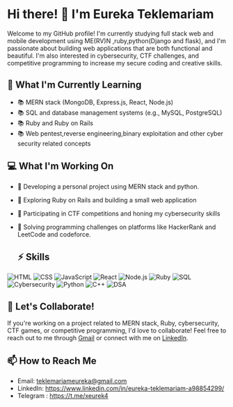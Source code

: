 
  
  
# Hi there! 👋 I'm Eureka Teklemariam

Welcome to my GitHub profile! I'm currently studying full stack web and mobile development using ME(RV)N ,ruby,python(Django and flask), and I'm passionate about building web applications that are both functional and beautiful. I'm also interested in cybersecurity, CTF challenges, and competitive programming to increase my secure coding and creative skills.

## 🌱 What I'm Currently Learning

- 📚 MERN stack (MongoDB, Express.js, React, Node.js)
- 📚 SQL and database management systems (e.g., MySQL, PostgreSQL)
- 📚 Ruby and Ruby on Rails
- 📚 Web pentest,reverse engineering,binary exploitation and other cyber security related concepts

## 💻 What I'm Working On

- 🚀 Developing a personal project using MERN stack and python.
- 🚀 Exploring Ruby on Rails and building a small web application
- 🚀 Participating in CTF competitions and honing my cybersecurity skills
- 🚀 Solving programming challenges on platforms like HackerRank and LeetCode and codeforce.

  ## ⚡ Skills

![HTML](https://img.shields.io/badge/HTML-Intermidate-yellow)
![CSS](https://img.shields.io/badge/CSS-Begineer-yellow)
![JavaScript](https://img.shields.io/badge/JavaScript-Begineer-yellow)
![React](https://img.shields.io/badge/React-Begineer-yellow)
![Node.js](https://img.shields.io/badge/Node.js-Begineer-yellow)
![Ruby](https://img.shields.io/badge/Ruby-Beginner-yellow)
![SQL](https://img.shields.io/badge/SQL-Begineer-yellow)
![Cybersecurity](https://img.shields.io/badge/Cybersecurity-Intermidate-yellow)
![Python](https://img.shields.io/badge/Python-Intermediate-yellow)
![C++](https://img.shields.io/badge/c++-Intermediate-yellow)
![DSA](https://img.shields.io/badge/DSA-Beginer-yellow)



## 👯 Let's Collaborate!

If you're working on a project related to MERN stack, Ruby, cybersecurity, CTF games, or competitive programming, I'd love to collaborate! Feel free to reach out to me through [Gmail](teklemariameureka@gmail.com ) or connect with me on [LinkedIn](https://www.linkedin.com/in/eureka-teklemariam-a98854299/).

## 📫 How to Reach Me

- Email: teklemariameureka@gmail.com
- LinkedIn: https://www.linkedin.com/in/eureka-teklemariam-a98854299/
- Telegram : https://t.me/xeurek4
<!---
xeureka/xeureka is a ✨ special ✨ repository because its `README.md` (this file) appears on your GitHub profile.
You can click the Preview link to take a look at your changes.
--->
